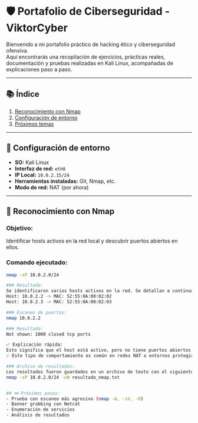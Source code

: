 # 🛡️ Portafolio de Ciberseguridad - ViktorCyber

Bienvenido a mi portafolio práctico de hacking ético y ciberseguridad ofensiva.  
Aquí encontrarás una recopilación de ejercicios, prácticas reales, documentación y pruebas realizadas en Kali Linux, acompañadas de explicaciones paso a paso.

---

## 📚 Índice

1. [Reconocimiento con Nmap](#reconocimiento-con-nmap)
2. [Configuración de entorno](#configuración-de-entorno)
3. [Próximos temas](#próximos-temas)

---

## 🧰 Configuración de entorno

- **SO:** Kali Linux
- **Interfaz de red:** `eth0`
- **IP Local:** `10.0.2.15/24`
- **Herramientas instaladas:** Git, Nmap, etc.
- **Modo de red:** NAT (por ahora)

---

## 🔎 Reconocimiento con Nmap

### Objetivo:
Identificar hosts activos en la red local y descubrir puertos abiertos en ellos.

### Comando ejecutado:

```bash
nmap -sP 10.0.2.0/24

### Resultado:
Se identificaron varios hosts activos en la red. Se detallan a continuación:
Host: 10.0.2.2 -> MAC: 52:55:0A:00:02:02
Host: 10.0.2.3 -> MAC: 52:55:0A:00:02:03

### Escaneo de puertos:
nmap 10.0.2.2

### Resultado:
Not shown: 1000 closed tcp ports

✅ Explicación rápida:
Esto significa que el host está activo, pero no tiene puertos abiertos visibles o bien un firewall los bloquea.
💡 Este tipo de comportamiento es común en redes NAT o entornos protegidos.

### Archivo de resultados:
Los resultados fueron guardados en un archivo de texto con el siguiente comando:
nmap -sP 10.0.2.0/24 -oN resultado_nmap.txt


## ⏭️ Próximos pasos:
- Prueba con escaneo más agresivo (nmap -A, -sV, -O)
- Banner grabbing con Netcat
- Enumeración de servicios
- Análisis de resultados
